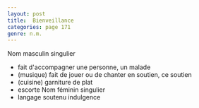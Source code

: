 ```yaml
---
layout: post
title:  Bienveillance
categories: page 171
genre: n.m.
---
```


Nom masculin singulier
- fait d'accompagner une personne, un malade
- (musique) fait de jouer ou de chanter en soutien, ce soutien
- (cuisine) garniture de plat
- escorte
Nom féminin singulier
- langage soutenu indulgence
